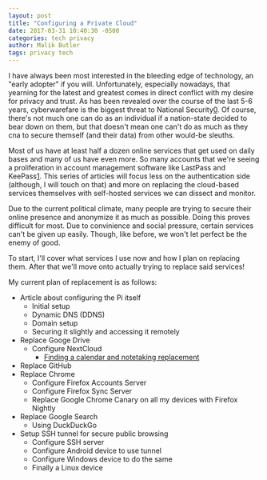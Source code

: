 ```yaml
---
layout: post
title: "Configuring a Private Cloud"
date: 2017-03-31 10:40:30 -0500
categories: tech privacy
author: Malik Butler
tags: privacy tech
---
```


I have always been most interested in the bleeding edge of technology, an "early adopter" if you will. Unfortunately, especially nowadays, that yearning for the latest and greatest comes in direct conflict with my desire for privacy and trust. As has been revealed over the course of the last 5-6 years, cyberwarefare is the biggest threat to National Security[0](https://www.intelligence.senate.gov/sites/default/files/wwt2016.pdf). Of course, there's not much one can do as an individual if a nation-state decided to bear down on them, but that doesn't mean one can't do as much as they cna to secure themself (and their data) from other would-be sleuths. 

Most of us have at least half a dozen online services that get used on daily bases and many of us have even more. So many accounts that we're seeing a proliferation in account management software like LastPass and KeePass[1](https://books.google.com/books?id=HPS9BAAAQBAJ&pg=PA65). This series of articles will focus less on the authentication side (although, I will touch on that) and more on replacing the cloud-based services themselves with self-hosted services we can dissect and monitor.

Due to the current political climate, many people are trying to secure their online presence and anonymize it as much as possible. Doing this proves difficult for most. Due to convinience and social pressure, certain services can't be given up easily. Though, like before, we won't let perfect be the enemy of good.

To start, I'll cover what services I use now and how I plan on replacing them. After that we'll move onto actually trying to replace said services!

My current plan of replacement is as follows:
- Article about configuring the Pi itself
  - Initial setup
  - Dynamic DNS (DDNS)
  - Domain setup
  - Securing it slightly and accessing it remotely
- Replace Googe Drive
  - Configure NextCloud
    - [Finding a calendar and notetaking replacement](./tech/privacy/2017/10/03/drivin-me-crazy-keeping-me-sane.html)
- Replace GitHub
- Replace Chrome
  - Configure Firefox Accounts Server
  - Configure Firefox Sync Server
  - Replace Google Chrome Canary on all my devices with Firefox Nightly
- Replace Google Search
  - Using DuckDuckGo
- Setup SSH tunnel for secure public browsing
  - Configure SSH server
  - Configure Android device to use tunnel
  - Configure Windows device to do the same
  - Finally a Linux device
